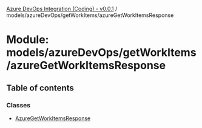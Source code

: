 [Azure DevOps Integration (Coding) - v0.0.1](../README.md) / models/azureDevOps/getWorkItems/azureGetWorkItemsResponse

# Module: models/azureDevOps/getWorkItems/azureGetWorkItemsResponse

## Table of contents

### Classes

- [AzureGetWorkItemsResponse](../classes/models_azureDevOps_getWorkItems_azureGetWorkItemsResponse.AzureGetWorkItemsResponse.md)
